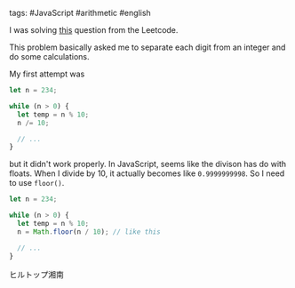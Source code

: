 tags: #JavaScript #arithmetic #english

I was solving [this](https://leetcode.com/problems/subtract-the-product-and-sum-of-digits-of-an-integer/) question from the Leetcode.

This problem basically asked me to separate each digit from an integer and do some calculations.

My first attempt was
```js
let n = 234;

while (n > 0) {
  let temp = n % 10;
  n /= 10;

  // ...
}
```

but it didn't work properly. In JavaScript, seems like the divison has do with floats. When I divide by 10, it actually becomes like `0.9999999998`.
So I need to use `floor()`.

```js
let n = 234;

while (n > 0) {
  let temp = n % 10;
  n = Math.floor(n / 10); // like this

  // ...
}
```
ヒルトップ湘南